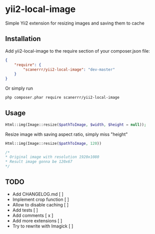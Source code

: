 yii2-local-image
=========================

Simple Yii2 extension for resizing images and saving them to cache 


Installation
-------------
Add yii2-local-image to the require section of your composer.json file:
```json
{
    "require": {
        "scanerrr/yii2-local-image": "dev-master"
    }
}
```

Or simply run
```bash
php composer.phar require scanerrr/yii2-local-image
```

Usage
-------------

```php
Html::img(Image::resize($pathToImage, $width, $height = null));
```

Resize image with saving aspect ratio, simply miss "height"
```php
Html::img(Image::resize($pathToImage, 120))

/* 
* Original image with resolution 1920x1080
* Result image gonna be 120x67
*/
```

TODO
-------------

-   Add CHANGELOG.md [ ]
-   Implement crop function [ ]
-   Allow to disable caching [ ]
-   Add tests [ ]
-   Add comments [ x ]
-   Add more extensions [ ]
-   Try to rewrite with Imagick [ ]